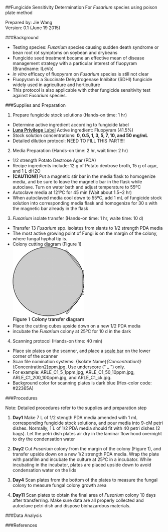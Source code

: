 
##Fungicide Sensitivity Determination For *Fusarium* species using poison plate method

Prepared by: Jie Wang  
Version: 0.1 (June 19 2015)

###Background
- Testing species: *Fusarium* species causing sudden death syndrome or bean
    root rot symptoms on soybean and drybeans
- Fungicide seed treatment became an effective mean of disease management
    strategy with a particular interest of fluopyram (Brandname: ILeVo)
- *in vitro* efficacy of fluopyram on *Fusarium* species is still not clear
- Fluopyram is a Succinate Dehydrogenase Inhibitor (SDHI) fungicide widely used
    in agriculture and horticulture
- This protocol is also applicable with other fungicide sensitivity test
    against *Fusarium* species.

###Supplies and Preparation
1. Prepare fungicide stock solutions (Hands-on time: 1 hr)  
  - Determine active ingredient according to fungicide label
  - [**Luna Privilege** Label](http://www.agrian.com/pdfs/Luna_Privilege_Label2.pdf)
    Active ingredient: Fluopyram (41.5%)
  - Stock solution concentrations: **0, 0.5, 1, 3, 5, 7, 10, and 50 mg/mL**
  - Detailed dilution protocol: NEED TO FILL THIS PART!!!!
2. Media Preparation (Hands-on time: 2 hr, wait time: 2 hr)
  - 1/2 strength Potato Dextrose Agar (PDA)
  - Recipe ingredients include: 12 g of Potato dextrose broth, 15 g of agar,
    and 1 L dH2O
  - **[CAUTION!]** Put a magnetic stir bar in the media flask to homogenize media,
    and be sure to leave the magnetic bar in the flask while autoclave. Turn on
    water bath and adjust temperature to 55ºC
  - Autoclave media at 121ºC for 45 min (Wait about 1.5~2 hr)
  - When autoclaved media cool down to 55ºC, add 1 mL of fungicide stock solution
    into corresponding media flask and homogenize for 30 s with the magnetic
    bar already in the flask
3. *Fusarium* isolate transfer (Hands-on time: 1 hr, waite time: 10 d)
  - Transfer 13 *Fusarium* spp. isolates from slants to 1/2 strength PDA media
  - The most active growing point of Fungi is on the margin of the colony,
    where fungal hyphal tip is.  
  - Colony cutting diagram (Figure 1)  
  ![Colony cutting](/img/Colony_Cubes.png)
  - Place the cutting cubes upside down on a new 1/2 PDA media
  - incubate the *Fusarium* colony at 25ºC for 10 d in the dark
4. Scanning protocol (Hands-on time: 40 min)
  - Place six plates on the scanner, and place a [scale bar](http://web.ncf.ca/jim/scale/)
    on the lower corner of the scanner
  - Scan file nomination systems: {Isolate Name}_{Concentration1}_{Concentration2}ppm.jpg.
    Use underscore (" _ ") only.
  - For example: ARLE_C1_5_1ppm.jpg, ARLE_C1_50_10ppm.jpg, ARLE_C1_200_100ppm.jpg,
    and ARLE_C1_ck.jpg.
  - Background color for scanning plates is dark blue (Hex-color code: #22365A)


###Procedures

Note: Detailed procedures refer to the supplies and preparation step  

1. **Day1** Make 7 L of 1/2 stength PDA media amended with 1 mL corresponding fungicide
   stock solutions, and pour media into 9-cM petri dishes. Normally, 1 L of 1/2
   PDA media should fit with 40 petri dishes (2 bags). Let the petri dish plates
   air dry in the laminar flow hood overnight to dry the condensation water

2. **Day2** Cut *Fusarium* colony from the margin of the colony (Figure 1), and transfer
   upside down on a new 1/2 strength PDA media. Wrap the plate with parafilm and
   incubate the culture at 25ºC in a incubator. While incubating in the incubator,
   plates are placed upside down to avoid condensation water on the lids

3. **Day4** Scan plates from the bottom of the plates to measure the fungal colony
   to measure fungal colony growth area

4. **Day11** Scan plates to obtain the final area of *Fusarium* colony 10 days
   after transferring. Make sure data are all properly collected and autoclave petri
   dish and dispose biohazardous materials.

###Data Analysis



###References

